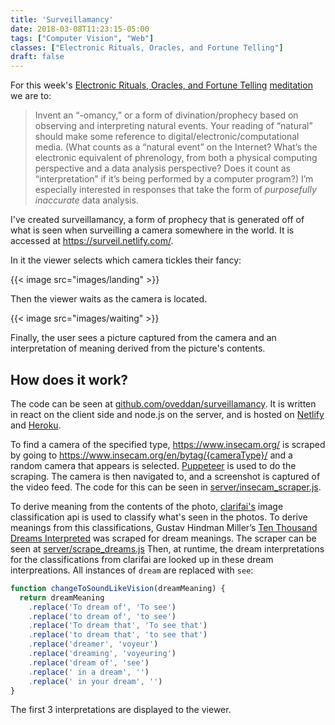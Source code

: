 ```yaml
---
title: 'Surveillamancy'
date: 2018-03-08T11:23:15-05:00
tags: ["Computer Vision", "Web"]
classes: ["Electronic Rituals, Oracles, and Fortune Telling"]
draft: false
---
```


For this week's [Electronic Rituals, Oracles, and Fortune Telling](http://eroft.decontextualize.com/)
[meditation](http://eroft.decontextualize.com/schedule/#meditation-3-assigned) we are to:

> Invent an “-omancy,” or a form of divination/prophecy based on observing and interpreting natural events. 
> Your reading of “natural” should make some reference to digital/electronic/computational media. 
> (What counts as a “natural event” on the Internet? What’s the electronic equivalent of phrenology, 
> from both a physical computing perspective and a data analysis perspective? 
> Does it count as “interpretation” if it’s being performed by a computer program?)
> I’m especially interested in responses that take the form of *purposefully inaccurate* data analysis.

I've created surveillamancy, a form of prophecy that is generated off of what is seen when surveilling
a camera somewhere in the world.  It is accessed at https://surveil.netlify.com/. 

In it the viewer selects which camera tickles their fancy:

{{< image src="images/landing" >}}

Then the viewer waits as the camera is located.

{{< image src="images/waiting" >}}

Finally, the user sees a picture captured from the camera and an interpretation of meaning derived from the picture's contents.

## How does it work?

The code can be seen at [github.com/oveddan/surveillamancy](https://github.com/oveddan/surveillamancy). 
It is written in react on the client side and node.js on the server, and is hosted on [Netlify](https://www.netlify.com/) 
and [Heroku](heroku.com).

To find a camera of the specified type, https://www.insecam.org/ is scraped by going to 
https://www.insecam.org/en/bytag/{cameraType}/ and a random camera that appears
is selected.  [Puppeteer](https://github.com/GoogleChrome/puppeteer) is used to do the scraping.
The camera is then navigated to, and a screenshot is captured of the video feed.  The code for
this can be seen in [server/insecam_scraper.js](https://github.com/oveddan/surveillamancy/blob/master/server/insecam_scraper.js).

To derive meaning from the contents of the photo, [clarifai's](https://clarifai.com/) image classification api is used
to classify what's seen in the photos.  To derive meanings from this classifications, 
Gustav Hindman Miller’s [Ten Thousand Dreams Interpreted](https://nickm.com/dreams/index.html) was scraped for
dream meanings.  The scraper can be seen at [server/scrape_dreams.js](https://github.com/oveddan/surveillamancy/blob/master/server/scrape_dreams.js)
Then, at runtime, the dream interpretations for the classifications from clarifai are looked up in these
dream interpreations.  All instances of `dream` are replaced with `see`:

```javascript
function changeToSoundLikeVision(dreamMeaning) {
  return dreamMeaning
    .replace('To dream of', 'To see')
    .replace('to dream of', 'to see')
    .replace('To dream that', 'To see that')
    .replace('to dream that', 'to see that')
    .replace('dreamer', 'voyeur')
    .replace('dreaming', 'voyeuring')
    .replace('dream of', 'see')
    .replace(' in a dream', '')
    .replace(' in your dream', '')
}
```

The first 3 interpretations are displayed to the viewer.
